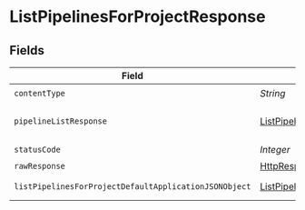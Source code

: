 # ListPipelinesForProjectResponse


## Fields

| Field                                                                                                                     | Type                                                                                                                      | Required                                                                                                                  | Description                                                                                                               |
| ------------------------------------------------------------------------------------------------------------------------- | ------------------------------------------------------------------------------------------------------------------------- | ------------------------------------------------------------------------------------------------------------------------- | ------------------------------------------------------------------------------------------------------------------------- |
| `contentType`                                                                                                             | *String*                                                                                                                  | :heavy_check_mark:                                                                                                        | N/A                                                                                                                       |
| `pipelineListResponse`                                                                                                    | [ListPipelinesForProjectPipelineListResponse](../../models/operations/ListPipelinesForProjectPipelineListResponse.md)     | :heavy_minus_sign:                                                                                                        | A sequence of pipelines.                                                                                                  |
| `statusCode`                                                                                                              | *Integer*                                                                                                                 | :heavy_check_mark:                                                                                                        | N/A                                                                                                                       |
| `rawResponse`                                                                                                             | [HttpResponse<byte[]>](https://docs.oracle.com/en/java/javase/11/docs/api/java.net.http/java/net/http/HttpResponse.html)  | :heavy_minus_sign:                                                                                                        | N/A                                                                                                                       |
| `listPipelinesForProjectDefaultApplicationJSONObject`                                                                     | [ListPipelinesForProjectDefaultApplicationJSON](../../models/operations/ListPipelinesForProjectDefaultApplicationJSON.md) | :heavy_minus_sign:                                                                                                        | Error response.                                                                                                           |